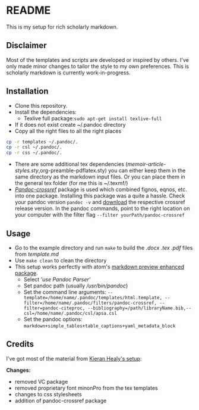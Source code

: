 # README
This is my setup for rich scholarly markdown.

## Disclaimer
Most of the templates and scripts are developed or inspired by others. I've only made minor changes to tailor the style to my own preferences. This is scholarly markdown is currently work-in-progress.

## Installation
* Clone this repository.
* Install the dependencies:
    * Texlive full package:`sudo apt-get install texlive-full`
* If it does not exist create ~/.pandoc directory
* Copy all the right files to all the right places

```bash
cp -r templates ~/.pandoc/.
cp -r csl ~/.pandoc/.
cp -r css ~/.pandoc/.
```
* There are some additional tex dependencies (*memoir-article-styles.sty*,org-preamble-pdflatex.sty) you can either keep them in the same directory as the markdown input files. Or you can place them in the general tex folder (for me this is ~/.texmf/)
* [*Pandoc-crossref*](https://github.com/lierdakil/pandoc-crossref) package is used which combined fignos, eqnos, etc. into one package. Installing this package was a quite a hassle. Check your pandoc version `pandoc -v` and [download](https://github.com/lierdakil/pandoc-crossref/releases) the respective crossref release version. In the pandoc commands, point to the right location on your computer with the filter flag `--filter yourPath/pandoc-crossref`

## Usage
* Go to the example directory and run `make` to build the *.docx .tex .pdf* files from *template.md* 
* Use `make clean` to clean the directory
* This setup works perfectly with atom's [markdown preview enhanced package](https://github.com/shd101wyy/markdown-preview-enhanced).
	* Select *'use Pandoc Parser'*
	* Set pandoc path (usually */usr/bin/pandoc*)
	* Set the command line arguments: `--template=/home/name/.pandoc/templates/html.template, --filter=/home/name/.pandoc/filters/pandoc-crossref, --filter=pandoc-citeproc, --bibliography=/path/libraryName.bib,--csl=/home/name/.pandoc/csl/apsa.csl`
	* Set the pandoc options: `markdown+simple_tables+table_captions+yaml_metadata_block`

## Credits
I've got most of the material from [Kieran Healy's setup](https://github.com/pandoc-scholar/pandoc-scholar):

**Changes:**
* removed VC package
* removed proprietary font minonPro from the tex templates
* changes to css stylesheets
* addition of pandoc-crossref package
